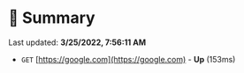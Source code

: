 # 📖 Summary
Last updated: **3/25/2022, 7:56:11 AM**

- `GET` [https://google.com](https://google.com) - **Up** (153ms)
